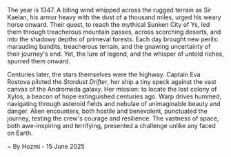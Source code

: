 
The year is 1347.  A biting wind whipped across the rugged terrain as Sir Kaelan, his armor heavy with the dust of a thousand miles, urged his weary horse onward.  Their quest, to reach the mythical Sunken City of Ys, led them through treacherous mountain passes, across scorching deserts, and into the shadowy depths of primeval forests.  Each day brought new perils: marauding bandits, treacherous terrain, and the gnawing uncertainty of their journey's end.  Yet, the lure of legend, and the whisper of untold riches, spurred them onward.

Centuries later, the stars themselves were the highway.  Captain Eva Rostova piloted the *Stardust Drifter*, her ship a tiny speck against the vast canvas of the Andromeda galaxy.  Her mission: to locate the lost colony of Xylos, a beacon of hope extinguished centuries ago.  Warp drives hummed, navigating through asteroid fields and nebulae of unimaginable beauty and danger.  Alien encounters, both hostile and benevolent, punctuated the journey, testing the crew's courage and resilience.  The vastness of space, both awe-inspiring and terrifying, presented a challenge unlike any faced on Earth.

~ By Hozmi - 15 June 2025

